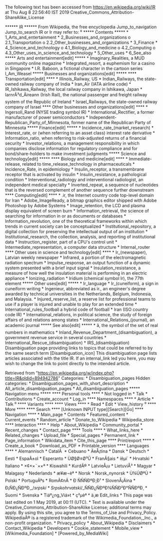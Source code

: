 The following text has been accessed from https://en.wikipedia.org/wiki/IR at Thu Aug 8 22:56:40 IST 2019
Creative_Commons_Attribution-ShareAlike_License




















****** IR ******
From Wikipedia, the free encyclopedia
Jump_to_navigation Jump_to_search
IR or Ir may refer to:
⁰
***** Contents *****
    * 1_Arts_and_entertainment
    * 2_Businesses_and_organizations
          o 2.1_Transportation
          o 2.2_Other_businesses_and_organizations
    * 3_Finance
    * 4_Science_and_technology
          o 4.1_Biology_and_medicine
          o 4.2_Computing
          o 4.3_Other_uses_in_science_and_technology
    * 5_Other_uses
    * 6_See_also
***** Arts and entertainment[edit] *****
    * Imaginary_Realities, a MUD community online magazine
    * Integrated_resort, a euphemism for a casino in Singapore
    * I.R. Baboon, a fictional character in the cartoon series I_Am_Weasel
***** Businesses and organizations[edit] *****
**** Transportation[edit] ****
    * Illinois_Railway, US
    * Indian_Railways, the state-owned railway company of India
    * Iran_Air (IATA airline code)
    * IR_Ishikawa_Railway, the local railway company in Ishikawa, Japan
    * IarnrÃ³d_Ãireann (Irish Rail), the national passenger and freight
      railway system of the Republic of Ireland
    * Israel_Railways, the state-owned railway company of Israel
**** Other businesses and organizations[edit] ****
    * Ingersoll_Rand (NYSE trading symbol IR)
    * International_Rectifier, a former manufacturer of power semiconductors
    * Independent-Republican_Party_of_Minnesota, former name of the Republican
      Party of Minnesota
***** Finance[edit] *****
    * Incidence_rate_(market_research)
    * Interest_rate, or (when referring to an asset class) interest rate
      derivative
    * Information_ratio, when referring to risk-adjusted returns of a financial
      security
    * Investor_relations, a management responsibility in which companies
      disclose information for regulatory compliance and for bond/share-holders
      to make investment judgments
***** Science and technology[edit] *****
**** Biology and medicine[edit] ****
    * Immediate-release, related to time_release_technology in pharmaceuticals
    * Incidence_Rate, in epidemiology
    * Insulin_receptor, a transmembrane receptor that is activated by insulin
    * Insulin_resistance, a pathological condition
    * Interventional_radiology and interventional radiologist, an independent
      medical specialty
    * Inverted_repeat, a sequence of nucleotides that is the reversed
      complement of another sequence further downstream
**** Computing[edit] ****
    * .ir, the Internet country code top-level domain for Iran
    * Adobe_ImageReady, a bitmap graphics editor shipped with Adobe Photoshop
      by Adobe Systems
    * Image_retention, the LCD and plasma display equivalent of screen burn
    * Information_retrieval, the science of searching for information in or as
      documents or databases
    * Information_revolution, one of the theoretical frameworks within which
      trends in current society can be conceptualized
    * Institutional_repository, a digital collection for preserving the
      intellectual output of an institution
    * Institutional_research, the collection, analysis, and reporting of
      institutional data
    * Instruction_register, part of a CPU's control unit
    * Intermediate_representation, a computer data structure
    * Internal_router
**** Other uses in science and technology[edit] ****
    * Ir_(newspaper), Latvian weekly newspaper
    * Infrared, a portion of the electromagnetic radiation spectrum
    * Impulse_response, an output function of a dynamic system presented with a
      brief input signal
    * Insulation_resistance, a measure of how well the insulation material is
      performing in an electric appliance
    * Ionizing_radiation
    * Iridium (chemical symbol Ir), the 77th element
***** Other uses[edit] *****
    * Ir_language
    * Ir_(cuneiform), a sign in cuneiform writing
    * Ingenieur, abbreviated as ir., an engineer's degree awarded by technical
      universities in the Netherlands, Belgium, Indonesia, and Malaysia.
    * Injured_reserve_list, a reserve list for professional teams to use if a
      player is injured and unable to play for an extended time
    * International_rules_football a hybrid code of football
    * Iran (ISO country code IR)
    * International_relations, in political science, the study of foreign
      affairs of and relations among states
    * International_Relations_(journal), an academic journal
***** See also[edit] *****
    * â, the symbol of the set of real numbers in mathematics
    * Inland_Revenue_Department_(disambiguation), a government revenue service
      in several countries
    * International_Rescue_(disambiguation)
    * IRS_(disambiguation)
                      Disambiguation page providing links to topics that could
                      be referred to by the same search term
[Disambiguation_icon] This disambiguation page lists articles associated with
                      the title IR.
                      If an internal_link led you here, you may wish to change
                      the link to point directly to the intended article.

Retrieved from "https://en.wikipedia.org/w/index.php?title=IR&oldid=894942786"
Categories:
    * Disambiguation_pages
Hidden categories:
    * Disambiguation_pages_with_short_description
    * All_article_disambiguation_pages
    * All_disambiguation_pages
***** Navigation menu *****
**** Personal tools ****
    * Not logged in
    * Talk
    * Contributions
    * Create_account
    * Log_in
**** Namespaces ****
    * Article
    * Talk
⁰
**** Variants ****
**** Views ****
    * Read
    * Edit
    * View_history
⁰
**** More ****
**** Search ****
[Unknown INPUT type][Search][Go]
**** Navigation ****
    * Main_page
    * Contents
    * Featured_content
    * Current_events
    * Random_article
    * Donate_to_Wikipedia
    * Wikipedia_store
**** Interaction ****
    * Help
    * About_Wikipedia
    * Community_portal
    * Recent_changes
    * Contact_page
**** Tools ****
    * What_links_here
    * Related_changes
    * Upload_file
    * Special_pages
    * Permanent_link
    * Page_information
    * Wikidata_item
    * Cite_this_page
**** Print/export ****
    * Create_a_book
    * Download_as_PDF
    * Printable_version
**** Languages ****
    * Alemannisch
    * CatalÃ 
    * Cebuano
    * ÄeÅ¡tina
    * Dansk
    * Deutsch
    * Eesti
    * EspaÃ±ol
    * Esperanto
    * ÙØ§Ø±Ø³Û
    * FranÃ§ais
    * íêµ­ì´
    * Hrvatski
    * Italiano
    * ×¢××¨××ª
    * Kiswahili
    * KurdÃ®
    * LatvieÅ¡u
    * LietuviÅ³
    * Magyar
    * Malagasy
    * Nederlands
    * æ¥æ¬èª
    * Norsk
    * Norsk_nynorsk
    * Ù¾ÚØªÙ
    * Polski
    * PortuguÃªs
    * RomÃ¢nÄ
    * Ð ÑÑÑÐºÐ¸Ð¹
    * SlovenÅ¡Äina
    * Ð¡ÑÐ¿ÑÐºÐ¸_/_srpski
    * Srpskohrvatski_/_ÑÑÐ¿ÑÐºÐ¾ÑÑÐ²Ð°ÑÑÐºÐ¸
    * Suomi
    * Svenska
    * Tiáº¿ng_Viá»t
    * ç²µèª
    * ä¸­æ
Edit_links
    * This page was last edited on 1 May 2019, at 00:11 (UTC).
    * Text is available under the Creative_Commons_Attribution-ShareAlike
      License; additional terms may apply. By using this site, you agree to the
      Terms_of_Use and Privacy_Policy. WikipediaÂ® is a registered trademark of
      the Wikimedia_Foundation,_Inc., a non-profit organization.
    * Privacy_policy
    * About_Wikipedia
    * Disclaimers
    * Contact_Wikipedia
    * Developers
    * Cookie_statement
    * Mobile_view
    * [Wikimedia_Foundation]
    * [Powered_by_MediaWiki]

